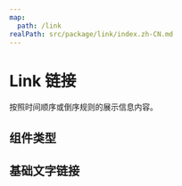 ```yaml
---
map:
  path: /link
realPath: src/package/link/index.zh-CN.md
---
```


# Link 链接

按照时间顺序或倒序规则的展示信息内容。

## 组件类型

## 基础文字链接

